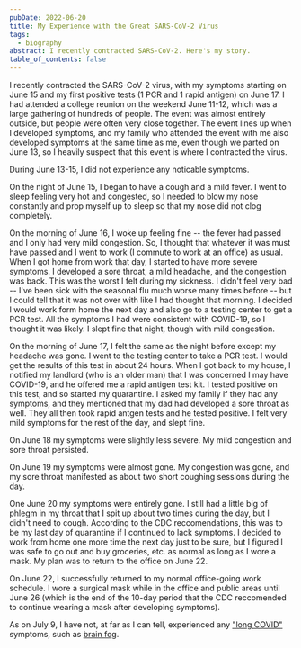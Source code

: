 ```yaml
---
pubDate: 2022-06-20
title: My Experience with the Great SARS-CoV-2 Virus
tags:
  - biography
abstract: I recently contracted SARS-CoV-2. Here's my story.
table_of_contents: false
---
```


I recently contracted the SARS-CoV-2 virus, with my symptoms starting on June 15
and my first positive tests (1 PCR and 1 rapid antigen) on June 17. I had
attended a college reunion on the weekend June 11-12, which was a large
gathering of hundreds of people. The event was almost entirely outside, but
people were often very close together. The event lines up when I developed
symptoms, and my family who attended the event with me also developed symptoms
at the same time as me, even though we parted on June 13, so I heavily suspect
that this event is where I contracted the virus.

During June 13-15, I did not experience any noticable symptoms.

On the night of June 15, I began to have a cough and a mild fever. I went to
sleep feeling very hot and congested, so I needed to blow my nose constantly and
prop myself up to sleep so that my nose did not clog completely.

On the morning of June 16, I woke up feeling fine -- the fever had passed and I
only had very mild congestion. So, I thought that whatever it was must have
passed and I went to work (I commute to work at an office) as usual. When I got
home from work that day, I started to have more severe symptoms. I developed a
sore throat, a mild headache, and the congestion was back. This was the worst I
felt during my sickness. I didn't feel very bad -- I've been sick with the
seasonal flu much worse many times before -- but I could tell that it was not
over with like I had thought that morning. I decided I would work form home the
next day and also go to a testing center to get a PCR test. All the symptoms I
had were consistent with COVID-19, so I thought it was likely. I slept fine that
night, though with mild congestion.

On the morning of June 17, I felt the same as the night before except my
headache was gone. I went to the testing center to take a PCR test. I would get
the results of this test in about 24 hours. When I got back to my house, I
notified my landlord (who is an older man) that I was concerned I may have
COVID-19, and he offered me a rapid antigen test kit. I tested positive on this
test, and so started my quarantine. I asked my family if they had any symptoms,
and they mentioned that my dad had developed a sore throat as well. They all
then took rapid antgen tests and he tested positive. I felt very mild symptoms
for the rest of the day, and slept fine.

On June 18 my symptoms were slightly less severe. My mild congestion and sore
throat persisted.

On June 19 my symptoms were almost gone. My congestion was gone, and my sore
throat manifested as about two short coughing sessions during the day.

One June 20 my symptoms were entirely gone. I still had a little big of phlegm
in my throat that I spit up about two times during the day, but I didn't need to
cough. According to the CDC reccomendations, this was to be my last day of
quarantine if I continued to lack symptoms. I decided to work from home one more
time the next day just to be sure, but I figured I was safe to go out and buy
groceries, etc. as normal as long as I wore a mask. My plan was to return to the
office on June 22.

On June 22, I successfully returned to my normal office-going work schedule. I
wore a surgical mask while in the office and public areas until June 26 (which
is the end of the 10-day period that the CDC reccomended to continue wearing a
mask after developing symptoms).

As on July 9, I have not, at far as I can tell, experienced any ["long COVID"](https://www.cdc.gov/coronavirus/2019-ncov/long-term-effects/index.html)
symptoms, such as [brain fog](https://www.health.harvard.edu/blog/brain-fog-memory-and-attention-after-covid-19-202203172707).
